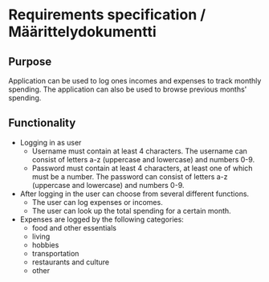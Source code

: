 # Requirements specification / Määrittelydokumentti
  
## Purpose  
Application can be used to log ones incomes and expenses to track monthly spending. The application can also be used to browse previous months' spending.
  
## Functionality  
- Logging in as user
  - Username must contain at least 4 characters. The username can consist of letters a-z (uppercase and lowercase) and numbers 0-9.
  - Password must contain at least 4 characters, at least one of which must be a number. The password can consist of letters a-z (uppercase and lowercase) and numbers 0-9.
- After logging in the user can choose from several different functions.
  - The user can log expenses or incomes.
  - The user can look up the total spending for a certain month.
- Expenses are logged by the following categories:
  - food and other essentials
  - living
  - hobbies
  - transportation
  - restaurants and culture
  - other


